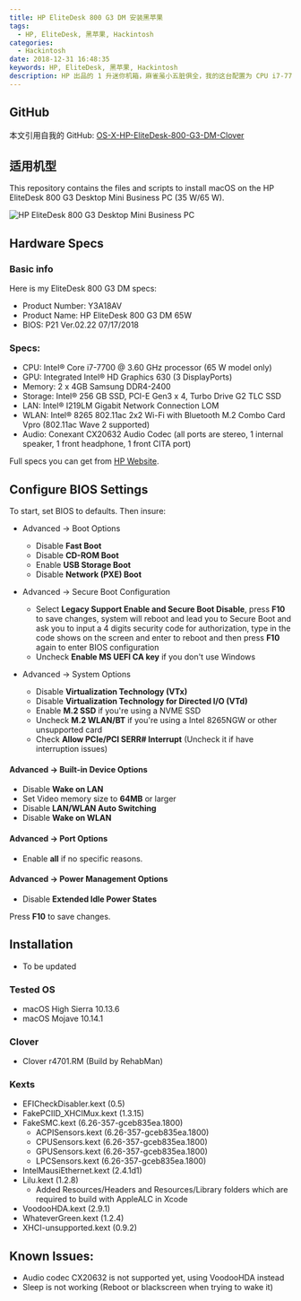 ```yaml
---
title: HP EliteDesk 800 G3 DM 安装黑苹果
tags:
  - HP, EliteDesk, 黑苹果, Hackintosh
categories:
  - Hackintosh
date: 2018-12-31 16:48:35
keywords: HP, EliteDesk, 黑苹果, Hackintosh
description: HP 出品的 1 升迷你机箱，麻雀虽小五脏俱全，我的这台配置为 CPU i7-7700，核显HD630, 8GB内存，256GB Intel SSD， Intel 8265NGW 双频无线网卡，CX20632 声卡，主要部件都支持黑苹果，主要存在的两个问题：一是台式机 U 带的核显 HD630 现在还无法正常睡眠，二是声卡 CX20632 还没有现成的仿冒文件可以用，暂时用 Voodoo HDA 来驱动，以下是我的安装分享。
---
```


## GitHub
本文引用自我的 GitHub:
[OS-X-HP-EliteDesk-800-G3-DM-Clover](https://github.com/randyzhong/OS-X-HP-EliteDesk-800-G3-DM-Clover)

## 适用机型
This repository contains the files and scripts to install macOS on the HP EliteDesk 800 G3 Desktop Mini Business PC (35 W/65 W).


![HP EliteDesk 800 G3 Desktop Mini Business PC](https://support.hp.com/doc-images/700/c05373338.jpg)

## Hardware Specs
### Basic info
Here is my EliteDesk 800 G3 DM specs:
- Product Number: Y3A18AV
- Product Name: HP EliteDesk 800 G3 DM 65W
- BIOS: P21 Ver.02.22 07/17/2018

### Specs:
- CPU: Intel® Core i7-7700 @ 3.60 GHz processor (65 W model only)
- GPU: Integrated Intel® HD Graphics 630 (3 DisplayPorts)
- Memory: 2 x 4GB Samsung DDR4-2400
- Storage: Intel® 256 GB SSD, PCI-E Gen3 x 4, Turbo Drive G2 TLC SSD
- LAN: Intel® I219LM Gigabit Network Connection LOM
- WLAN: Intel® 8265 802.11ac 2x2 Wi-Fi with Bluetooth M.2 Combo Card Vpro (802.11ac Wave 2 supported)
- Audio: Conexant CX20632 Audio Codec (all ports are stereo, 1 internal speaker, 1 front headphone, 1 front CITA port)

Full specs you can get from [HP Website](https://support.hp.com/us-en/document/c05371240?jumpid=reg_r1002_cnzh_c-001_title_r0002).

## Configure BIOS Settings
To start, set BIOS to defaults.
Then insure:
- Advanced -> Boot Options
  - Disable **Fast Boot**
  - Disable **CD-ROM Boot**
  - Enable **USB Storage Boot**
  - Disable **Network (PXE) Boot**
  
- Advanced -> Secure Boot Configuration
  - Select **Legacy Support Enable and Secure Boot Disable**, press **F10** to save changes, system will reboot and lead you to Secure Boot and ask you to input a 4 digits security code for authorization, type in the code shows on the screen and enter to reboot and then press **F10** again to enter BIOS configuration
  - Uncheck **Enable MS UEFI CA key** if you don't use Windows

- Advanced -> System Options
  - Disable **Virtualization Technology (VTx)**
  - Disable **Virtualization Technology for Directed I/O (VTd)**
  - Enable **M.2 SSD** if you're using a NVME SSD
  - Uncheck **M.2 WLAN/BT** if you're using a Intel 8265NGW or other unsupported card
  - Check **Allow PCIe/PCI SERR# Interrupt** (Uncheck it if have interruption issues)

#### Advanced -> Built-in Device Options
- Disable **Wake on LAN**
- Set Video memory size to **64MB** or larger
- Disable **LAN/WLAN Auto Switching**
- Disable **Wake on WLAN**

#### Advanced -> Port Options
- Enable **all** if no specific reasons.

#### Advanced -> Power Management Options
- Disable **Extended Idle Power States**

Press **F10** to save changes.

## Installation
- To be updated

### Tested OS
- macOS High Sierra 10.13.6 
- macOS Mojave 10.14.1

### Clover
- Clover r4701.RM (Build by RehabMan)

### Kexts
- EFICheckDisabler.kext (0.5)
- FakePCIID_XHCIMux.kext (1.3.15) 
- FakeSMC.kext (6.26-357-gceb835ea.1800)
  - ACPISensors.kext (6.26-357-gceb835ea.1800)
  - CPUSensors.kext (6.26-357-gceb835ea.1800)
  - GPUSensors.kext (6.26-357-gceb835ea.1800)
  - LPCSensors.kext (6.26-357-gceb835ea.1800)
- IntelMausiEthernet.kext (2.4.1d1)
- Lilu.kext (1.2.8)
  - Added Resources/Headers and Resources/Library folders which are required to build with AppleALC in Xcode
- VoodooHDA.kext (2.9.1)
- WhateverGreen.kext (1.2.4)
- XHCI-unsupported.kext (0.9.2)

## Known Issues:
- Audio codec CX20632 is not supported yet, using VoodooHDA instead
- Sleep is not working (Reboot or blackscreen when trying to wake it)
